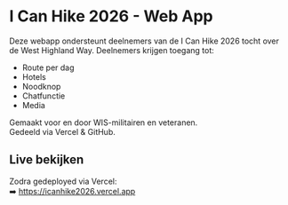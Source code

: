 # I Can Hike 2026 - Web App

Deze webapp ondersteunt deelnemers van de I Can Hike 2026 tocht over de West Highland Way. Deelnemers krijgen toegang tot:

- Route per dag
- Hotels
- Noodknop
- Chatfunctie
- Media

Gemaakt voor en door WIS-militairen en veteranen.  
Gedeeld via Vercel & GitHub.

## Live bekijken
Zodra gedeployed via Vercel:  
➡️ https://icanhike2026.vercel.app
